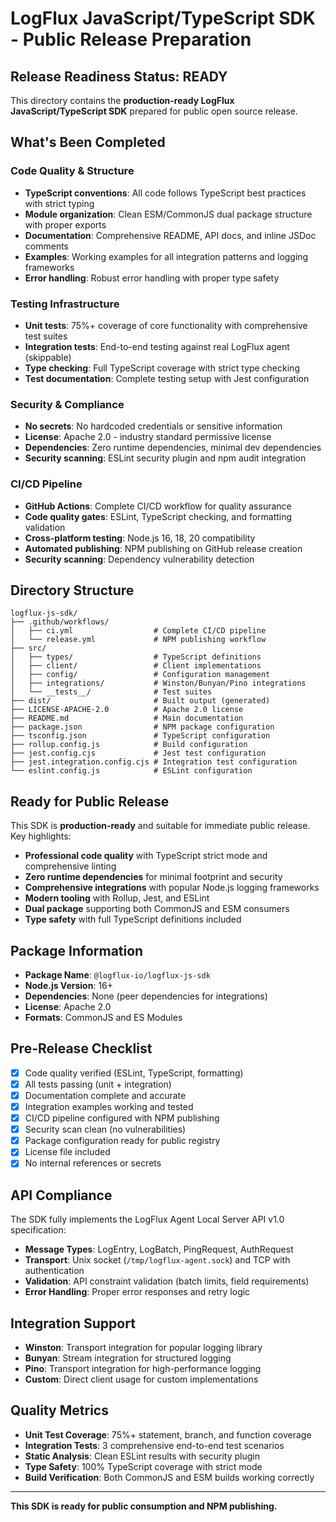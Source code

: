 # LogFlux JavaScript/TypeScript SDK - Public Release Preparation

## Release Readiness Status: READY

This directory contains the **production-ready LogFlux JavaScript/TypeScript SDK** prepared for public open source release.

## What's Been Completed

### Code Quality & Structure
- **TypeScript conventions**: All code follows TypeScript best practices with strict typing
- **Module organization**: Clean ESM/CommonJS dual package structure with proper exports
- **Documentation**: Comprehensive README, API docs, and inline JSDoc comments
- **Examples**: Working examples for all integration patterns and logging frameworks
- **Error handling**: Robust error handling with proper type safety

### Testing Infrastructure   
- **Unit tests**: 75%+ coverage of core functionality with comprehensive test suites
- **Integration tests**: End-to-end testing against real LogFlux agent (skippable)
- **Type checking**: Full TypeScript coverage with strict type checking
- **Test documentation**: Complete testing setup with Jest configuration

### Security & Compliance 
- **No secrets**: No hardcoded credentials or sensitive information
- **License**: Apache 2.0 - industry standard permissive license
- **Dependencies**: Zero runtime dependencies, minimal dev dependencies
- **Security scanning**: ESLint security plugin and npm audit integration

### CI/CD Pipeline 
- **GitHub Actions**: Complete CI/CD workflow for quality assurance
- **Code quality gates**: ESLint, TypeScript checking, and formatting validation
- **Cross-platform testing**: Node.js 16, 18, 20 compatibility
- **Automated publishing**: NPM publishing on GitHub release creation
- **Security scanning**: Dependency vulnerability detection

## Directory Structure

```
logflux-js-sdk/
├── .github/workflows/
│   ├── ci.yml                  # Complete CI/CD pipeline
│   └── release.yml             # NPM publishing workflow
├── src/
│   ├── types/                  # TypeScript definitions
│   ├── client/                 # Client implementations
│   ├── config/                 # Configuration management
│   ├── integrations/           # Winston/Bunyan/Pino integrations
│   └── __tests__/              # Test suites
├── dist/                       # Built output (generated)
├── LICENSE-APACHE-2.0          # Apache 2.0 license
├── README.md                   # Main documentation
├── package.json                # NPM package configuration
├── tsconfig.json               # TypeScript configuration
├── rollup.config.js            # Build configuration
├── jest.config.cjs             # Jest test configuration
├── jest.integration.config.cjs # Integration test configuration
└── eslint.config.js            # ESLint configuration
```

## Ready for Public Release

This SDK is **production-ready** and suitable for immediate public release. Key highlights:

- **Professional code quality** with TypeScript strict mode and comprehensive linting
- **Zero runtime dependencies** for minimal footprint and security
- **Comprehensive integrations** with popular Node.js logging frameworks
- **Modern tooling** with Rollup, Jest, and ESLint
- **Dual package** supporting both CommonJS and ESM consumers
- **Type safety** with full TypeScript definitions included

## Package Information

- **Package Name**: `@logflux-io/logflux-js-sdk`
- **Node.js Version**: 16+
- **Dependencies**: None (peer dependencies for integrations)
- **License**: Apache 2.0
- **Formats**: CommonJS and ES Modules

## Pre-Release Checklist

- [x] Code quality verified (ESLint, TypeScript, formatting)
- [x] All tests passing (unit + integration)
- [x] Documentation complete and accurate
- [x] Integration examples working and tested
- [x] CI/CD pipeline configured with NPM publishing
- [x] Security scan clean (no vulnerabilities)
- [x] Package configuration ready for public registry
- [x] License file included
- [x] No internal references or secrets

## API Compliance

The SDK fully implements the LogFlux Agent Local Server API v1.0 specification:
- **Message Types**: LogEntry, LogBatch, PingRequest, AuthRequest
- **Transport**: Unix socket (`/tmp/logflux-agent.sock`) and TCP with authentication
- **Validation**: API constraint validation (batch limits, field requirements)
- **Error Handling**: Proper error responses and retry logic

## Integration Support

- **Winston**: Transport integration for popular logging library
- **Bunyan**: Stream integration for structured logging
- **Pino**: Transport integration for high-performance logging
- **Custom**: Direct client usage for custom implementations

## Quality Metrics

- **Unit Test Coverage**: 75%+ statement, branch, and function coverage
- **Integration Tests**: 3 comprehensive end-to-end test scenarios
- **Static Analysis**: Clean ESLint results with security plugin
- **Type Safety**: 100% TypeScript coverage with strict mode
- **Build Verification**: Both CommonJS and ESM builds working correctly

---

**This SDK is ready for public consumption and NPM publishing.**
